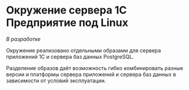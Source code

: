 # Окружение сервера 1С Предприятие под Linux

_В разработке_

Окружение реализовано отдельными образами для сервера приложений 1С и сервера баз данных PostgreSQL.

Разделение образов даёт возможность гибко комбинировать разные версии и платформы сервера приложений и сервера баз данных в зависимости от условий эксплуатации.